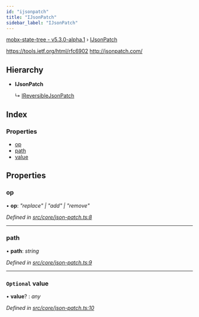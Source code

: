 ```yaml
---
id: "ijsonpatch"
title: "IJsonPatch"
sidebar_label: "IJsonPatch"
---
```


[mobx-state-tree - v5.3.0-alpha.1](../index.md) › [IJsonPatch](ijsonpatch.md)

https://tools.ietf.org/html/rfc6902
http://jsonpatch.com/

## Hierarchy

* **IJsonPatch**

  ↳ [IReversibleJsonPatch](ireversiblejsonpatch.md)

## Index

### Properties

* [op](ijsonpatch.md#op)
* [path](ijsonpatch.md#path)
* [value](ijsonpatch.md#optional-value)

## Properties

###  op

• **op**: *"replace" | "add" | "remove"*

*Defined in [src/core/json-patch.ts:8](https://github.com/mobxjs/mobx-state-tree/blob/a397be56/src/core/json-patch.ts#L8)*

___

###  path

• **path**: *string*

*Defined in [src/core/json-patch.ts:9](https://github.com/mobxjs/mobx-state-tree/blob/a397be56/src/core/json-patch.ts#L9)*

___

### `Optional` value

• **value**? : *any*

*Defined in [src/core/json-patch.ts:10](https://github.com/mobxjs/mobx-state-tree/blob/a397be56/src/core/json-patch.ts#L10)*

